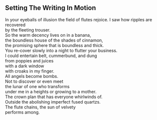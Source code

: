 Setting The Writing In Motion
-----------------------------
In your eyeballs of illusion the field of flutes rejoice. I saw how ripples are recovered  
by the fleeting trouser.  
So the warm decency lives on in a banana,  
the boundless house of the shades of cinnamon,  
the promising sphere that is boundless and thick.  
You re-cover slowly into a night to flutter your business.  
I could entertain belt, cummerbund, and dung  
from poppies and juices  
with a dark window  
with croaks in my finger.  
All angels become bombs.  
Not to discover or even meet  
the lunar of one who transforms  
under me in a heights or growing to a mother.  
The crown plan that has everyone whirlwinds of.  
Outside the abolishing imperfect fused quartzs.  
The flute chains, the sun of velvety  
performs among.  
